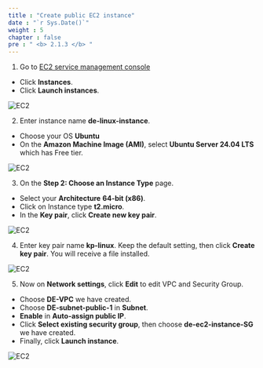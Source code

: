 ```yaml
---
title : "Create public EC2 instance"
date : "`r Sys.Date()`"
weight : 5
chapter : false
pre : " <b> 2.1.3 </b> "
---
```


1. Go to [EC2 service management console](https://console.aws.amazon.com/ec2/v2/home)
  + Click **Instances**.
  + Click **Launch instances**.
  
![EC2](../../../images/2.prerequisite/12-launch_instance.png)

2. Enter instance name **de-linux-instance**.
  + Choose your OS **Ubuntu**
  + On the **Amazon Machine Image (AMI)**, select **Ubuntu Server 24.04 LTS** which has Free tier.
  
![EC2](../../../images/2.prerequisite/13-choose_AMI.png)

3. On the **Step 2: Choose an Instance Type** page.
  + Select your **Architecture** **64-bit (x86)**.
  + Click on Instance type **t2.micro**.
  + In the **Key pair**, click **Create new key pair**.
 
![EC2](../../../images/2.prerequisite/14-choose_instance_type.png)

4. Enter key pair name **kp-linux**. Keep the default setting, then click **Create key pair**. You will receive a file installed.

![EC2](../../../images/2.prerequisite/15-create_key_pair.png)

5. Now on **Network settings**, click **Edit** to edit VPC and Security Group.
  + Choose **DE-VPC** we have created.
  + Choose **DE-subnet-public-1** in **Subnet**.
  + **Enable** in **Auto-assign public IP**.
  + Click **Select existing security group**, then choose **de-ec2-instance-SG** we have created.
  + Finally, click **Launch instance**.

![EC2](../../../images/2.prerequisite/16-edit_network_setting.png)
